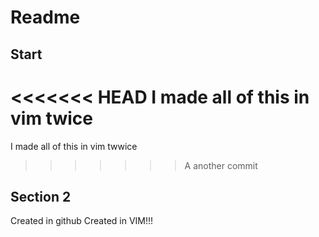 # Readme 

## Start 

<<<<<<< HEAD
I made all of this in vim twice
=======
I made all of this in vim twwice
>>>>>>> A another commit


## Section 2

Created in github 
Created in VIM!!! 
